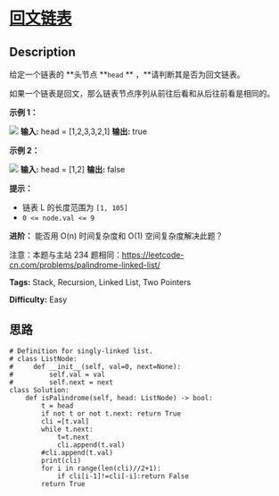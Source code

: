 # [回文链表][title]

## Description

给定一个链表的 **头节点  **`head` **  ，**请判断其是否为回文链表。

如果一个链表是回文，那么链表节点序列从前往后看和从后往前看是相同的。



**示例 1：**

**![](https://pic.leetcode-cn.com/1626421737-LjXceN-image.png)**
            **输入:** head = [1,2,3,3,2,1]    **输出:** true

**示例 2：**

**![](https://pic.leetcode-cn.com/1626422231-wgvnWh-image.png)**
            **输入:** head = [1,2]    **输出:** false    



**提示：**

  * 链表 L 的长度范围为 `[1, 105]`
  * `0 <= node.val <= 9`



**进阶：** 能否用 O(n) 时间复杂度和 O(1) 空间复杂度解决此题？



注意：本题与主站 234 题相同：<https://leetcode-cn.com/problems/palindrome-linked-list/>


**Tags:** Stack, Recursion, Linked List, Two Pointers

**Difficulty:** Easy

## 思路

``` python3
# Definition for singly-linked list.
# class ListNode:
#     def __init__(self, val=0, next=None):
#         self.val = val
#         self.next = next
class Solution:
    def isPalindrome(self, head: ListNode) -> bool:
        t = head
        if not t or not t.next: return True
        cli =[t.val]
        while t.next:
            t=t.next
            cli.append(t.val)   
        #cli.append(t.val)
        print(cli)
        for i in range(len(cli)//2+1):
            if cli[i-1]!=cli[-i]:return False     
        return True       
```

[title]: https://leetcode-cn.com/problems/aMhZSa
